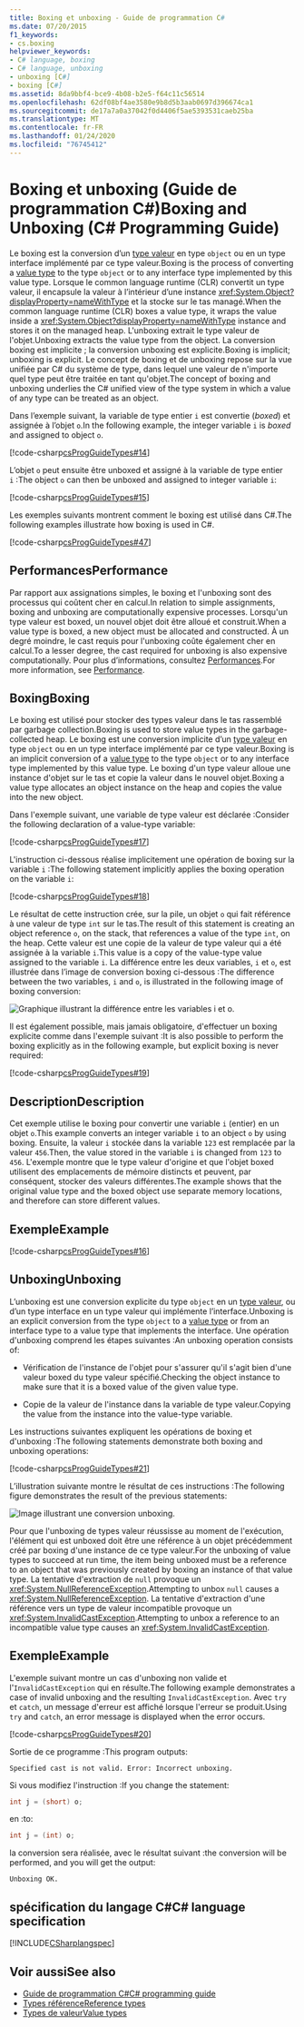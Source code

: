 ```yaml
---
title: Boxing et unboxing - Guide de programmation C#
ms.date: 07/20/2015
f1_keywords:
- cs.boxing
helpviewer_keywords:
- C# language, boxing
- C# language, unboxing
- unboxing [C#]
- boxing [C#]
ms.assetid: 8da9bbf4-bce9-4b08-b2e5-f64c11c56514
ms.openlocfilehash: 62df08bf4ae3580e9b8d5b3aab0697d396674ca1
ms.sourcegitcommit: de17a7a0a37042f0d4406f5ae5393531caeb25ba
ms.translationtype: MT
ms.contentlocale: fr-FR
ms.lasthandoff: 01/24/2020
ms.locfileid: "76745412"
---
```

# <a name="boxing-and-unboxing-c-programming-guide"></a><span data-ttu-id="a76c8-102">Boxing et unboxing (Guide de programmation C#)</span><span class="sxs-lookup"><span data-stu-id="a76c8-102">Boxing and Unboxing (C# Programming Guide)</span></span>

<span data-ttu-id="a76c8-103">Le boxing est la conversion d’un [type valeur](../../language-reference/builtin-types/value-types.md) en type `object` ou en un type interface implémenté par ce type valeur.</span><span class="sxs-lookup"><span data-stu-id="a76c8-103">Boxing is the process of converting a [value type](../../language-reference/builtin-types/value-types.md) to the type `object` or to any interface type implemented by this value type.</span></span> <span data-ttu-id="a76c8-104">Lorsque le common language runtime (CLR) convertit un type valeur, il encapsule la valeur à l’intérieur d’une instance <xref:System.Object?displayProperty=nameWithType> et la stocke sur le tas managé.</span><span class="sxs-lookup"><span data-stu-id="a76c8-104">When the common language runtime (CLR) boxes a value type, it wraps the value inside a <xref:System.Object?displayProperty=nameWithType> instance and stores it on the managed heap.</span></span> <span data-ttu-id="a76c8-105">L'unboxing extrait le type valeur de l'objet.</span><span class="sxs-lookup"><span data-stu-id="a76c8-105">Unboxing extracts the value type from the object.</span></span> <span data-ttu-id="a76c8-106">La conversion boxing est implicite ; la conversion unboxing est explicite.</span><span class="sxs-lookup"><span data-stu-id="a76c8-106">Boxing is implicit; unboxing is explicit.</span></span> <span data-ttu-id="a76c8-107">Le concept de boxing et de unboxing repose sur la vue unifiée par C# du système de type, dans lequel une valeur de n'importe quel type peut être traitée en tant qu'objet.</span><span class="sxs-lookup"><span data-stu-id="a76c8-107">The concept of boxing and unboxing underlies the C# unified view of the type system in which a value of any type can be treated as an object.</span></span>

<span data-ttu-id="a76c8-108">Dans l’exemple suivant, la variable de type entier `i` est convertie (*boxed*) et assignée à l’objet `o`.</span><span class="sxs-lookup"><span data-stu-id="a76c8-108">In the following example, the integer variable `i` is *boxed* and assigned to object `o`.</span></span>

[!code-csharp[csProgGuideTypes#14](~/samples/snippets/csharp/VS_Snippets_VBCSharp/CsProgGuideTypes/CS/Class1.cs#14)]

<span data-ttu-id="a76c8-109">L’objet `o` peut ensuite être unboxed et assigné à la variable de type entier `i` :</span><span class="sxs-lookup"><span data-stu-id="a76c8-109">The object `o` can then be unboxed and assigned to integer variable `i`:</span></span>

[!code-csharp[csProgGuideTypes#15](~/samples/snippets/csharp/VS_Snippets_VBCSharp/CsProgGuideTypes/CS/Class1.cs#15)]

<span data-ttu-id="a76c8-110">Les exemples suivants montrent comment le boxing est utilisé dans C#.</span><span class="sxs-lookup"><span data-stu-id="a76c8-110">The following examples illustrate how boxing is used in C#.</span></span>

[!code-csharp[csProgGuideTypes#47](~/samples/snippets/csharp/VS_Snippets_VBCSharp/CsProgGuideTypes/CS/Class1.cs#47)]

## <a name="performance"></a><span data-ttu-id="a76c8-111">Performances</span><span class="sxs-lookup"><span data-stu-id="a76c8-111">Performance</span></span>

<span data-ttu-id="a76c8-112">Par rapport aux assignations simples, le boxing et l'unboxing sont des processus qui coûtent cher en calcul.</span><span class="sxs-lookup"><span data-stu-id="a76c8-112">In relation to simple assignments, boxing and unboxing are computationally expensive processes.</span></span> <span data-ttu-id="a76c8-113">Lorsqu'un type valeur est boxed, un nouvel objet doit être alloué et construit.</span><span class="sxs-lookup"><span data-stu-id="a76c8-113">When a value type is boxed, a new object must be allocated and constructed.</span></span> <span data-ttu-id="a76c8-114">À un degré moindre, le cast requis pour l'unboxing coûte également cher en calcul.</span><span class="sxs-lookup"><span data-stu-id="a76c8-114">To a lesser degree, the cast required for unboxing is also expensive computationally.</span></span> <span data-ttu-id="a76c8-115">Pour plus d’informations, consultez [Performances](../../../framework/performance/performance-tips.md).</span><span class="sxs-lookup"><span data-stu-id="a76c8-115">For more information, see [Performance](../../../framework/performance/performance-tips.md).</span></span>

## <a name="boxing"></a><span data-ttu-id="a76c8-116">Boxing</span><span class="sxs-lookup"><span data-stu-id="a76c8-116">Boxing</span></span>

<span data-ttu-id="a76c8-117">Le boxing est utilisé pour stocker des types valeur dans le tas rassemblé par garbage collection.</span><span class="sxs-lookup"><span data-stu-id="a76c8-117">Boxing is used to store value types in the garbage-collected heap.</span></span> <span data-ttu-id="a76c8-118">Le boxing est une conversion implicite d’un [type valeur](../../language-reference/builtin-types/value-types.md) en type `object` ou en un type interface implémenté par ce type valeur.</span><span class="sxs-lookup"><span data-stu-id="a76c8-118">Boxing is an implicit conversion of a [value type](../../language-reference/builtin-types/value-types.md) to the type `object` or to any interface type implemented by this value type.</span></span> <span data-ttu-id="a76c8-119">Le boxing d'un type valeur alloue une instance d'objet sur le tas et copie la valeur dans le nouvel objet.</span><span class="sxs-lookup"><span data-stu-id="a76c8-119">Boxing a value type allocates an object instance on the heap and copies the value into the new object.</span></span>

<span data-ttu-id="a76c8-120">Dans l'exemple suivant, une variable de type valeur est déclarée :</span><span class="sxs-lookup"><span data-stu-id="a76c8-120">Consider the following declaration of a value-type variable:</span></span>

[!code-csharp[csProgGuideTypes#17](~/samples/snippets/csharp/VS_Snippets_VBCSharp/CsProgGuideTypes/CS/Class1.cs#17)]

<span data-ttu-id="a76c8-121">L'instruction ci-dessous réalise implicitement une opération de boxing sur la variable `i` :</span><span class="sxs-lookup"><span data-stu-id="a76c8-121">The following statement implicitly applies the boxing operation on the variable `i`:</span></span>

[!code-csharp[csProgGuideTypes#18](~/samples/snippets/csharp/VS_Snippets_VBCSharp/CsProgGuideTypes/CS/Class1.cs#18)]

<span data-ttu-id="a76c8-122">Le résultat de cette instruction crée, sur la pile, un objet `o` qui fait référence à une valeur de type `int` sur le tas.</span><span class="sxs-lookup"><span data-stu-id="a76c8-122">The result of this statement is creating an object reference `o`, on the stack, that references a value of the type `int`, on the heap.</span></span> <span data-ttu-id="a76c8-123">Cette valeur est une copie de la valeur de type valeur qui a été assignée à la variable `i`.</span><span class="sxs-lookup"><span data-stu-id="a76c8-123">This value is a copy of the value-type value assigned to the variable `i`.</span></span> <span data-ttu-id="a76c8-124">La différence entre les deux variables, `i` et `o`, est illustrée dans l’image de conversion boxing ci-dessous :</span><span class="sxs-lookup"><span data-stu-id="a76c8-124">The difference between the two variables, `i` and `o`, is illustrated in the following image of boxing conversion:</span></span>

![Graphique illustrant la différence entre les variables i et o.](./media/boxing-and-unboxing/boxing-operation-i-o-variables.gif)

<span data-ttu-id="a76c8-126">Il est également possible, mais jamais obligatoire, d'effectuer un boxing explicite comme dans l'exemple suivant :</span><span class="sxs-lookup"><span data-stu-id="a76c8-126">It is also possible to perform the boxing explicitly as in the following example, but explicit boxing is never required:</span></span>

[!code-csharp[csProgGuideTypes#19](~/samples/snippets/csharp/VS_Snippets_VBCSharp/CsProgGuideTypes/CS/Class1.cs#19)]

## <a name="description"></a><span data-ttu-id="a76c8-127">Description</span><span class="sxs-lookup"><span data-stu-id="a76c8-127">Description</span></span>

<span data-ttu-id="a76c8-128">Cet exemple utilise le boxing pour convertir une variable `i` (entier) en un objet `o`.</span><span class="sxs-lookup"><span data-stu-id="a76c8-128">This example converts an integer variable `i` to an object `o` by using boxing.</span></span> <span data-ttu-id="a76c8-129">Ensuite, la valeur `i` stockée dans la variable `123` est remplacée par la valeur `456`.</span><span class="sxs-lookup"><span data-stu-id="a76c8-129">Then, the value stored in the variable `i` is changed from `123` to `456`.</span></span> <span data-ttu-id="a76c8-130">L'exemple montre que le type valeur d'origine et que l'objet boxed utilisent des emplacements de mémoire distincts et peuvent, par conséquent, stocker des valeurs différentes.</span><span class="sxs-lookup"><span data-stu-id="a76c8-130">The example shows that the original value type and the boxed object use separate memory locations, and therefore can store different values.</span></span>

## <a name="example"></a><span data-ttu-id="a76c8-131">Exemple</span><span class="sxs-lookup"><span data-stu-id="a76c8-131">Example</span></span>

[!code-csharp[csProgGuideTypes#16](~/samples/snippets/csharp/VS_Snippets_VBCSharp/CsProgGuideTypes/CS/Class1.cs#16)]

## <a name="unboxing"></a><span data-ttu-id="a76c8-132">Unboxing</span><span class="sxs-lookup"><span data-stu-id="a76c8-132">Unboxing</span></span>

<span data-ttu-id="a76c8-133">L’unboxing est une conversion explicite du type `object` en un [type valeur](../../language-reference/builtin-types/value-types.md), ou d’un type interface en un type valeur qui implémente l’interface.</span><span class="sxs-lookup"><span data-stu-id="a76c8-133">Unboxing is an explicit conversion from the type `object` to a [value type](../../language-reference/builtin-types/value-types.md) or from an interface type to a value type that implements the interface.</span></span> <span data-ttu-id="a76c8-134">Une opération d'unboxing comprend les étapes suivantes :</span><span class="sxs-lookup"><span data-stu-id="a76c8-134">An unboxing operation consists of:</span></span>

- <span data-ttu-id="a76c8-135">Vérification de l'instance de l'objet pour s'assurer qu'il s'agit bien d'une valeur boxed du type valeur spécifié.</span><span class="sxs-lookup"><span data-stu-id="a76c8-135">Checking the object instance to make sure that it is a boxed value of the given value type.</span></span>

- <span data-ttu-id="a76c8-136">Copie de la valeur de l'instance dans la variable de type valeur.</span><span class="sxs-lookup"><span data-stu-id="a76c8-136">Copying the value from the instance into the value-type variable.</span></span>

<span data-ttu-id="a76c8-137">Les instructions suivantes expliquent les opérations de boxing et d'unboxing :</span><span class="sxs-lookup"><span data-stu-id="a76c8-137">The following statements demonstrate both boxing and unboxing operations:</span></span>

[!code-csharp[csProgGuideTypes#21](~/samples/snippets/csharp/VS_Snippets_VBCSharp/CsProgGuideTypes/CS/Class1.cs#21)]

<span data-ttu-id="a76c8-138">L’illustration suivante montre le résultat de ces instructions :</span><span class="sxs-lookup"><span data-stu-id="a76c8-138">The following figure demonstrates the result of the previous statements:</span></span>

![Image illustrant une conversion unboxing.](./media/boxing-and-unboxing/unboxing-conversion-operation.gif)

<span data-ttu-id="a76c8-140">Pour que l'unboxing de types valeur réussisse au moment de l'exécution, l'élément qui est unboxed doit être une référence à un objet précédemment créé par boxing d'une instance de ce type valeur.</span><span class="sxs-lookup"><span data-stu-id="a76c8-140">For the unboxing of value types to succeed at run time, the item being unboxed must be a reference to an object that was previously created by boxing an instance of that value type.</span></span> <span data-ttu-id="a76c8-141">La tentative d'extraction de `null` provoque un <xref:System.NullReferenceException>.</span><span class="sxs-lookup"><span data-stu-id="a76c8-141">Attempting to unbox `null` causes a <xref:System.NullReferenceException>.</span></span> <span data-ttu-id="a76c8-142">La tentative d'extraction d'une référence vers un type de valeur incompatible provoque un <xref:System.InvalidCastException>.</span><span class="sxs-lookup"><span data-stu-id="a76c8-142">Attempting to unbox a reference to an incompatible value type causes an <xref:System.InvalidCastException>.</span></span>

## <a name="example"></a><span data-ttu-id="a76c8-143">Exemple</span><span class="sxs-lookup"><span data-stu-id="a76c8-143">Example</span></span>

<span data-ttu-id="a76c8-144">L'exemple suivant montre un cas d'unboxing non valide et l'`InvalidCastException` qui en résulte.</span><span class="sxs-lookup"><span data-stu-id="a76c8-144">The following example demonstrates a case of invalid unboxing and the resulting `InvalidCastException`.</span></span> <span data-ttu-id="a76c8-145">Avec `try` et `catch`, un message d'erreur est affiché lorsque l'erreur se produit.</span><span class="sxs-lookup"><span data-stu-id="a76c8-145">Using `try` and `catch`, an error message is displayed when the error occurs.</span></span>

[!code-csharp[csProgGuideTypes#20](~/samples/snippets/csharp/VS_Snippets_VBCSharp/CsProgGuideTypes/CS/Class1.cs#20)]

<span data-ttu-id="a76c8-146">Sortie de ce programme :</span><span class="sxs-lookup"><span data-stu-id="a76c8-146">This program outputs:</span></span>

`Specified cast is not valid. Error: Incorrect unboxing.`

<span data-ttu-id="a76c8-147">Si vous modifiez l'instruction :</span><span class="sxs-lookup"><span data-stu-id="a76c8-147">If you change the statement:</span></span>

```csharp
int j = (short) o;
```

<span data-ttu-id="a76c8-148">en :</span><span class="sxs-lookup"><span data-stu-id="a76c8-148">to:</span></span>

```csharp
int j = (int) o;
```

<span data-ttu-id="a76c8-149">la conversion sera réalisée, avec le résultat suivant :</span><span class="sxs-lookup"><span data-stu-id="a76c8-149">the conversion will be performed, and you will get the output:</span></span>

`Unboxing OK.`

## <a name="c-language-specification"></a><span data-ttu-id="a76c8-150">spécification du langage C#</span><span class="sxs-lookup"><span data-stu-id="a76c8-150">C# language specification</span></span>

[!INCLUDE[CSharplangspec](~/includes/csharplangspec-md.md)]

## <a name="see-also"></a><span data-ttu-id="a76c8-151">Voir aussi</span><span class="sxs-lookup"><span data-stu-id="a76c8-151">See also</span></span>

- [<span data-ttu-id="a76c8-152">Guide de programmation C#</span><span class="sxs-lookup"><span data-stu-id="a76c8-152">C# programming guide</span></span>](../index.md)
- [<span data-ttu-id="a76c8-153">Types référence</span><span class="sxs-lookup"><span data-stu-id="a76c8-153">Reference types</span></span>](../../language-reference/keywords/reference-types.md)
- [<span data-ttu-id="a76c8-154">Types de valeur</span><span class="sxs-lookup"><span data-stu-id="a76c8-154">Value types</span></span>](../../language-reference/builtin-types/value-types.md)
